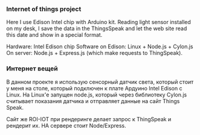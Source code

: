 ### Internet of things project ####

Here I use Edison Intel chip with Arduino kit.
Reading light sensor installed on my desk, I save the data in the ThingsSpeak and let the web site read this date and show in a special format.

Hardware: Intel Edison chip
Software on Edison: Linux + Node.js + Cylon.js
On server: Node.js + Express.js (which make requests to ThingSpeak).

### Интернет вещей ####

В данном проекте я использую сенсорный датчик света, который стоит у меня на столе, который подключен к плате Ардуино Intel Edison с Linux.
На Linux'e запущен node.js, который  через библиотеку Cylon.js считывает показания датчика и отправляет данные на сайт Things Speak.

Сайт же ROI-IOT при рендеринге делает запрос к ThingSpeak и рендерит их.
НА сервере стоит Node/Express.
